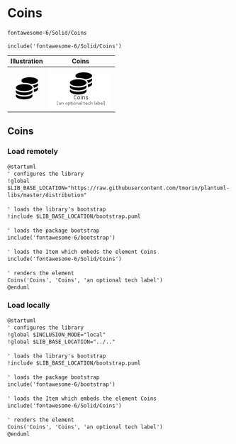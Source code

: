 # Coins


```text
fontawesome-6/Solid/Coins
```

```text
include('fontawesome-6/Solid/Coins')
```



| Illustration | Coins |
| :---: | :---: |
| ![illustration for Illustration](../../fontawesome-6/Solid/Coins.png) | ![illustration for Coins](../../fontawesome-6/Solid/Coins.Local.png) |




## Coins

### Load remotely
```plantuml
@startuml
' configures the library
!global $LIB_BASE_LOCATION="https://raw.githubusercontent.com/tmorin/plantuml-libs/master/distribution"

' loads the library's bootstrap
!include $LIB_BASE_LOCATION/bootstrap.puml

' loads the package bootstrap
include('fontawesome-6/bootstrap')

' loads the Item which embeds the element Coins
include('fontawesome-6/Solid/Coins')

' renders the element
Coins('Coins', 'Coins', 'an optional tech label')
@enduml
```

### Load locally
```plantuml
@startuml
' configures the library
!global $INCLUSION_MODE="local"
!global $LIB_BASE_LOCATION="../.."

' loads the library's bootstrap
!include $LIB_BASE_LOCATION/bootstrap.puml

' loads the package bootstrap
include('fontawesome-6/bootstrap')

' loads the Item which embeds the element Coins
include('fontawesome-6/Solid/Coins')

' renders the element
Coins('Coins', 'Coins', 'an optional tech label')
@enduml
```

